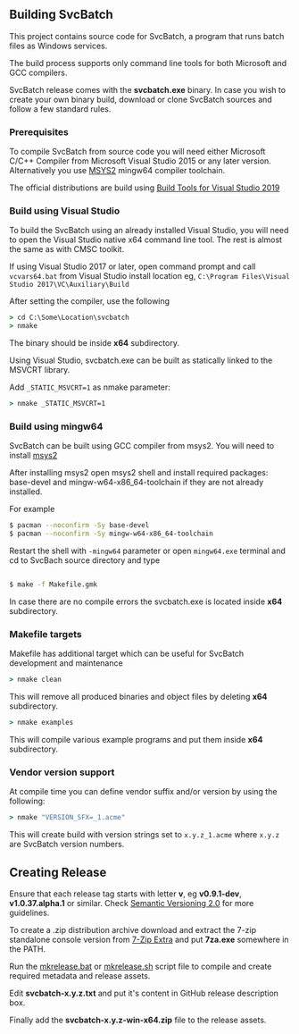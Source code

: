 ## Building SvcBatch

This project contains source code for SvcBatch, a program
that runs batch files as Windows services.

The build process supports only command line tools
for both Microsoft and GCC compilers.

SvcBatch release comes with the **svcbatch.exe** binary.
In case you wish to create your own binary build,
download or clone SvcBatch sources and follow a
few standard rules.

### Prerequisites

To compile SvcBatch from source code you will need either
Microsoft C/C++ Compiler from Microsoft Visual Studio 2015
or any later version. Alternatively you use
[MSYS2](https://www.msys2.org) mingw64 compiler toolchain.

The official distributions are build using
[Build Tools for Visual Studio 2019](https://visualstudio.microsoft.com/vs/older-downloads/)


### Build using Visual Studio

To build the SvcBatch using an already installed Visual Studio,
you will need to open the Visual Studio native x64 command
line tool. The rest is almost the same as with CMSC toolkit.

If using Visual Studio 2017 or later, open command prompt
and call `vcvars64.bat` from Visual Studio install location
eg, `C:\Program Files\Visual Studio 2017\VC\Auxiliary\Build`


After setting the compiler, use the following

```cmd
> cd C:\Some\Location\svcbatch
> nmake

```

The binary should be inside **x64** subdirectory.

Using Visual Studio, svcbatch.exe can be built
as statically linked to the MSVCRT library.

Add `_STATIC_MSVCRT=1` as nmake parameter:
```cmd
> nmake _STATIC_MSVCRT=1

```

### Build using mingw64

SvcBatch can be built using GCC compiler from msys2.
You will need to install [msys2](https://www.msys2.org)

After installing msys2 open msys2 shell and
install required packages: base-devel and mingw-w64-x86_64-toolchain
if they are not already installed.

For example
```sh
$ pacman --noconfirm -Sy base-devel
$ pacman --noconfirm -Sy mingw-w64-x86_64-toolchain
```

Restart the shell with `-mingw64` parameter or open `mingw64.exe`
terminal and cd to SvcBach source directory and type

```sh

$ make -f Makefile.gmk
```

In case there are no compile errors the svcbatch.exe is located
inside **x64** subdirectory.

### Makefile targets

Makefile has additional target which can be useful
for SvcBatch development and maintenance

```cmd
> nmake clean
```

This will remove all produced binaries and object files
by deleting **x64** subdirectory.

```cmd
> nmake examples
```

This will compile various example programs
and put them inside **x64** subdirectory.

### Vendor version support

At compile time you can define vendor suffix and/or version
by using the following:

```cmd
> nmake "VERSION_SFX=_1.acme"
```

This will create build with version strings set to `x.y.z_1.acme` where
`x.y.z` are SvcBatch version numbers.

## Creating Release

Ensure that each release tag starts with letter **v**,
eg **v0.9.1-dev**, **v1.0.37.alpha.1** or similar.
Check [Semantic Versioning 2.0](https://semver.org/spec/v2.0.0.html)
for more guidelines.

To create a .zip distribution archive download
and extract the 7-zip standalone console version from
[7-Zip Extra](https://www.7-zip.org/a/7z2107-extra.7z)
and put **7za.exe** somewhere in the PATH.

Run the [mkrelease.bat](../mkrelease.bat) or [mkrelease.sh](../mkrelease.sh) script file
to compile and create required metadata and release assets.

Edit **svcbatch-x.y.z.txt** and put it's content
in GitHub release description box.

Finally add the **svcbatch-x.y.z-win-x64.zip**
file to the release assets.

